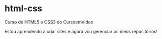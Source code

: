 # html-css
 Curso de HTML5 e CSS3 do CursoemVideo

 Estou aprendendo a criar sites e agora vou gerenciar os meus repositórios!
